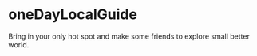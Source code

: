 # oneDayLocalGuide
Bring in your only hot spot and make some friends to explore small better world.
